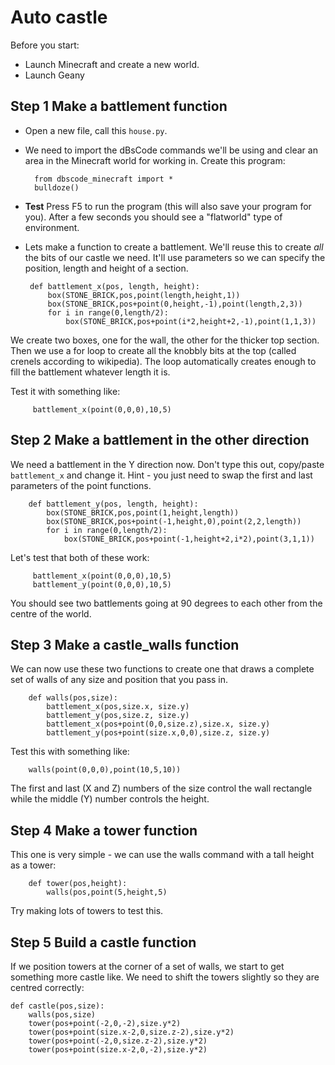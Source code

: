 # Auto castle

Before you start:

* Launch Minecraft and create a new world.
* Launch Geany

## Step 1 Make a battlement function

* Open a new file, call this `house.py`.

* We need to import the dBsCode commands we'll be using and clear an
area in the Minecraft world for working in. Create this program:

        from dbscode_minecraft import *
        bulldoze()

* **Test** Press F5 to run the program (this will also save your
program for you). After a few seconds you should see a "flatworld" type
of environment.

 * Lets make a function to create a battlement. We'll reuse this to
create *all* the bits of our castle we need. It'll use parameters so we
can specify the position, length and height of a section.

        def battlement_x(pos, length, height):
	        box(STONE_BRICK,pos,point(length,height,1))
	        box(STONE_BRICK,pos+point(0,height,-1),point(length,2,3))
	        for i in range(0,length/2):
		        box(STONE_BRICK,pos+point(i*2,height+2,-1),point(1,1,3))

We create two boxes, one for the wall, the other for the thicker top
section. Then we use a for loop to create all the knobbly bits at the
top (called crenels according to wikipedia). The loop automatically
creates enough to fill the battlement whatever length it is.

Test it with something like:

         battlement_x(point(0,0,0),10,5)

## Step 2 Make a battlement in the other direction

We need a battlement in the Y direction now. Don't type this out,
copy/paste `battlement_x` and change it. Hint - you just need to swap
the first and last parameters of the point functions.

        def battlement_y(pos, length, height):
	        box(STONE_BRICK,pos,point(1,height,length))
	        box(STONE_BRICK,pos+point(-1,height,0),point(2,2,length))
	        for i in range(0,length/2):
		        box(STONE_BRICK,pos+point(-1,height+2,i*2),point(3,1,1))

Let's test that both of these work:

         battlement_x(point(0,0,0),10,5)
         battlement_y(point(0,0,0),10,5)

You should see two battlements going at 90 degrees to each other from
the centre of the world.

## Step 3 Make a castle_walls function

We can now use these two functions to create one that draws a complete
set of walls of any size and position that you pass in.

        def walls(pos,size):
	        battlement_x(pos,size.x, size.y)
	        battlement_y(pos,size.z, size.y)
	        battlement_x(pos+point(0,0,size.z),size.x, size.y)
	        battlement_y(pos+point(size.x,0,0),size.z, size.y)

Test this with something like:

        walls(point(0,0,0),point(10,5,10))

The first and last (X and Z) numbers of the size control the wall
rectangle while the middle (Y) number controls the height.

## Step 4 Make a tower function

This one is very simple - we can use the walls command with a tall
height as a tower:

        def tower(pos,height):
            walls(pos,point(5,height,5)

Try making lots of towers to test this.

## Step 5 Build a castle function

If we position towers at the corner of a set of walls, we start to get
something more castle like. We need to shift the towers slightly so they
are centred correctly:

    def castle(pos,size):
	    walls(pos,size)
	    tower(pos+point(-2,0,-2),size.y*2)
	    tower(pos+point(size.x-2,0,size.z-2),size.y*2)
	    tower(pos+point(-2,0,size.z-2),size.y*2)
	    tower(pos+point(size.x-2,0,-2),size.y*2)
